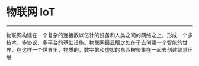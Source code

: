 # 物联网 IoT
----------
物联网构建在一个复杂的连接数以亿计的设备和人类之间的网络之上，形成一个多技术、多协议、多平台的基础设施。物联网最显眼之处在于去创建一个智能的世界，在这样一个世界里，物质的，数字的和虚拟的东西被聚集在一起去创建智慧环境
